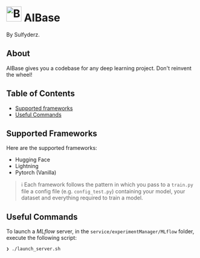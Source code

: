 # <img width="40" height="40" src="https://gitlab.com/uploads/-/system/project/avatar/57187700/brain.png?width=96" alt="Banner"> AIBase
By Sulfyderz.

## About
AIBase gives you a codebase for any deep learning project. Don't reinvent the wheel!

## Table of Contents

- [Supported frameworks](#supported-frameworks)
- [Useful Commands](#useful-commands)

## Supported Frameworks
Here are the supported frameworks:
- Hugging Face
- Lightning
- Pytorch (Vanilla)
> ℹ️
> Each framework follows the pattern in which you pass to a `train.py` file a config file (e.g. `config_test.py`) containing your model, your dataset and everything required to train a model.


## Useful Commands
To launch a _MLflow_ server, in the `service/experimentManager/MLflow` folder, execute the following script:
```
❯ ./launch_server.sh
```